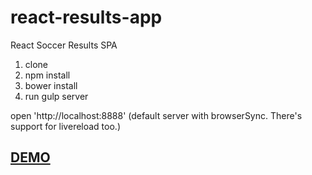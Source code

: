 # react-results-app
React Soccer Results SPA


1. clone
2. npm install
3. bower install
4. run gulp server

open 'http://localhost:8888' 
(default server with browserSync. There's support for livereload too.)

<h2><a href="http://web-dev-pro.com/react-results/#/" target="_blank">DEMO</a></h2>

